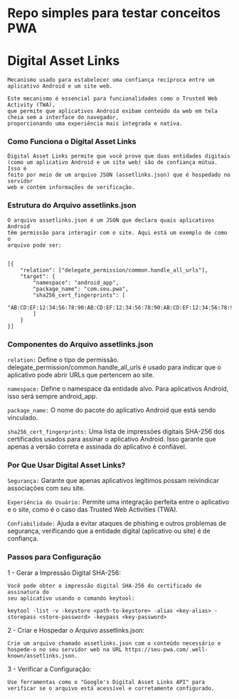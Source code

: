 # Repo simples para testar conceitos PWA 


# Digital Asset Links

````
Mecanismo usado para estabelecer uma confiança recíproca entre um aplicativo Android e um site web.

Este mecanismo é essencial para funcionalidades como o Trusted Web Activity (TWA), 
que permite que aplicativos Android exibam conteúdo da web em tela cheia sem a interface do navegador, 
proporcionando uma experiência mais integrada e nativa.

````

### Como Funciona o Digital Asset Links
````
Digital Asset Links permite que você prove que duas entidades digitais 
(como um aplicativo Android e um site web) são de confiança mútua. Isso é
feito por meio de um arquivo JSON (assetlinks.json) que é hospedado no servidor
web e contém informações de verificação.
````

### Estrutura do Arquivo assetlinks.json
````
O arquivo assetlinks.json é um JSON que declara quais aplicativos Android
têm permissão para interagir com o site. Aqui está um exemplo de como o
arquivo pode ser: 
````

```JS

[{
    "relation": ["delegate_permission/common.handle_all_urls"],
    "target": {
        "namespace": "android_app",
        "package_name": "com.seu.pwa",
        "sha256_cert_fingerprints": [
            "AB:CD:EF:12:34:56:78:90:AB:CD:EF:12:34:56:78:90:AB:CD:EF:12:34:56:78:90:AB:CD:EF:12:34:56:78:90"
        ]
    }
}]

```

### Componentes do Arquivo assetlinks.json

`relation:` Define o tipo de permissão. delegate_permission/common.handle_all_urls é usado para indicar que o aplicativo pode abrir URLs que pertencem ao site.

`namespace:` Define o namespace da entidade alvo. Para aplicativos Android, isso será sempre android_app.

`package_name:` O nome do pacote do aplicativo Android que está sendo vinculado.

`sha256_cert_fingerprints:` Uma lista de impressões digitais SHA-256 dos certificados usados para assinar o aplicativo Android. Isso garante que apenas a versão correta e assinada do aplicativo é confiável.

### Por Que Usar Digital Asset Links?

`Segurança:` Garante que apenas aplicativos legítimos possam reivindicar associações com seu site.

`Experiência do Usuário:` Permite uma integração perfeita entre o aplicativo e o site, como é o
caso das Trusted Web Activities (TWA).

`Confiabilidade:` Ajuda a evitar ataques de phishing e outros problemas de segurança,
verificando que a entidade digital (aplicativo ou site) é de confiança.


### Passos para Configuração

1 - Gerar a Impressão Digital SHA-256:

````
Você pode obter a impressão digital SHA-256 do certificado de assinatura do 
seu aplicativo usando o comando keytool:

keytool -list -v -keystore <path-to-keystore> -alias <key-alias> -storepass <store-password> -keypass <key-password>
````

2 - Criar e Hospedar o Arquivo assetlinks.json:

````
Crie um arquivo chamado assetlinks.json com o conteúdo necessário e
hospede-o no seu servidor web na URL https://seu-pwa.com/.well-known/assetlinks.json.
````

3 - Verificar a Configuração:

````
Use ferramentas como o "Google's Digital Asset Links API" para verificar se o arquivo está acessível e corretamente configurado.
````